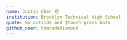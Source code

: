 ```yaml
---
name: Justin Chen 😎
institution: Brooklyn Technical High School 
quote: Go outside and $touch grass bozo
github_user: ComradeDiamond
---
```

